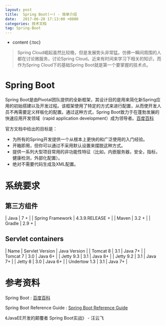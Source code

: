 ```yaml
---
layout: post
title:  Spring Boot(一) - 简单介绍
date:   2017-06-20 17:13:00 +0800
categories: 技术文档
tag: Spring-Boot
---
```


* content
{:toc}


> Spring Cloud崛起虽然比较晚，但是发展势头非常猛。仿佛一瞬间周围的人都在讨论微服务，讨论Spring Cloud。近来有时间来学习下相关的知识，而作为Spring Cloud下的基础Spring Boot就是第一个要掌握的技术点。

Spring Boot
==================

Spring Boot是由Pivotal团队提供的全新框架，其设计目的是用来简化新Spring应用的初始搭建以及开发过程。该框架使用了特定的方式来进行配置，从而使开发人员不再需要定义样板化的配置。通过这种方式，Spring Boot致力于在蓬勃发展的快速应用开发领域（rapid application development）成为领导者。[百度百科](http://baike.baidu.com/link?url=fZDXTGGGS1dN4S64qKwnPR1nqpxxTULzIkrQtM5U5i2Uit3wBPfhYkcGw8y70dWX-DQz2PUuF9unYg6LjY5smW0uBl39Ya8GYgmYxyIMggO)

官方文档中给出的目标是：

+ 为所有的Spring开发提供一个从根本上更快的和广泛使用的入门经验。
+ 开箱即用，但你可以通过不采用默认设置来摆脱这种方式。
+ 提供一系列大型项目常用的非功能性特征（比如，内嵌服务器，安全，指标，健康检测，外部化配置）。
+ 绝对不需要代码生成及XML配置。


系统要求
==================

第三方组件
------------------

| Java 				| 7 + 				|
| Spring Framework 	| 4.3.9.RELEASE + 	|
| Maven 			| 3.2 + 			|
| Gradle 			| 2.9 + 			|

Servlet containers
------------------

| Name 			| Servlet Version 	| Java Version 	|
| Tomcat 8 		| 3.1 				| Java 7+	 	|
| Tomcat 7 		| 3.0 				| Java 6+ 		|
| Jetty 9.3 	| 3.1 				| Java 8+ 		|
| Jetty 9.2 	| 3.1 				| Java 7+ 		|
| Jetty 8 		| 3.0 				| Java 6+ 		|
| Undertow 1.3 	| 3.1 				| Java 7+ 		|


参考资料
==================

Spring Boot : [百度百科](http://baike.baidu.com/link?url=fZDXTGGGS1dN4S64qKwnPR1nqpxxTULzIkrQtM5U5i2Uit3wBPfhYkcGw8y70dWX-DQz2PUuF9unYg6LjY5smW0uBl39Ya8GYgmYxyIMggO)

Spring Boot Reference Guide : [Spring Boot Reference Guide](http://docs.spring.io/spring-boot/docs/current-SNAPSHOT/reference/htmlsingle/)

《JavaEE开发的颠覆者 Spring Boot实战》 - 汪云飞